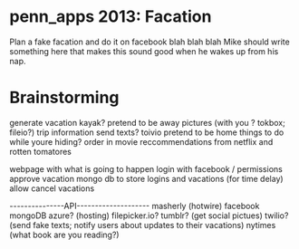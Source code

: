 penn_apps 2013: Facation
========================

Plan a fake facation and do it on facebook blah blah blah Mike should write something here that makes this sound good when he wakes up from his nap.

Brainstorming
=============

generate vacation
	kayak?
pretend to be away
	pictures (with you ? tokbox; fileio?)
	trip information
	send texts? toivio
pretend to be home
	things to do while youre hiding?
		order in
		movie reccommendations from netflix and rotten tomatores



webpage with what is going to happen
	login with facebook / permissions
	approve vacation
mongo db to store logins and vacations (for time delay)
	allow cancel vacations



---------------API--------------------
masherly (hotwire)
facebook
mongoDB
azure? (hosting)
filepicker.io? tumblr? (get social pictues)
twilio? (send fake texts; notify users about updates to their vacations)
nytimes (what book are you reading?)
